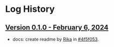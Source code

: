 # Log History

##  [Version 0.1.0 - February 6, 2024](https://github.com/rfnaufal/rwid-backend-expressjs/releases/0.1.0)
- docs: create readme by [Rika](https://github.com/rfnaufal) in [#4f5f053](https://github.com/rfnaufal/rwid-backend-expressjs/commit/4f5f05315659302ce003de5671d26fda28388ece).
